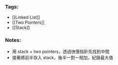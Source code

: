 ### Tags:
- [[Linked List]]
- [[Two Pointers]]
- [[Stack]]
### Notes:
- 用 stack + two pointers，透過快慢指針先找到中間
- 接著將前半存入 stack，後半一對一相加，紀錄最大值

